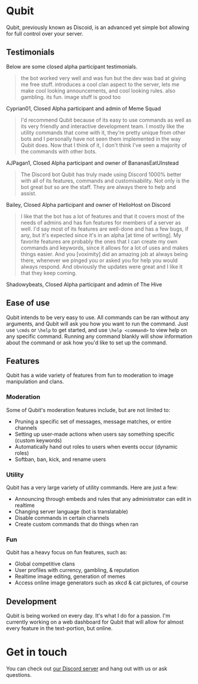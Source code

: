 # Qubit
Qubit, previously known as Discoid, is an advanced yet simple bot allowing for full control over your server.

## Testimonials
Below are some closed alpha participant testimonials.

> the bot worked very well and was fun but the dev was bad at giving me free stuff. introduces a cool clan aspect to the server, lets me make cool looking announcements, and cool looking rules. also gambling. its fun. image stuff is good too

Cyprian01, Closed Alpha participant and admin of Meme Squad

> I'd recommend Qubit because of its easy to use commands as well as its very friendly and interactive development team. I mostly like the utility commands that come with it, they're pretty unique from other bots and I personally have not seen them implemented in the way Qubit does. Now that I think of it, I don't think I've seen a majority of the commands with other bots.

AJPagan1, Closed Alpha participant and owner of BananasEatUInstead

> The Discord bot Qubit has truly made using Discord 1000% better with all of its features, commands and customisability. Not only is the bot great but so are the staff. They are always there to help and assist.

Bailey, Closed Alpha participant and owner of HelioHost on Discord

> I like that the bot has a lot of features and that it covers most of the needs of admins and has fun features for members of a server as well. I'd say most of its features are well-done and has a few bugs, if any, but it's expected since it's in an alpha [at time of writing]. My favorite features are probably the ones that I can create my own commands and keywords, since it allows for a lot of uses and makes things easier. And you [voximity] did an amazing job at always being there, whenever we pinged you or asked you for help you would always respond. And obviously the updates were great and I like it that they keep coming.

Shadowybeats, Closed Alpha participant and admin of The Hive

## Ease of use
Qubit intends to be very easy to use. All commands can be ran without any arguments, and Qubit will ask you how you want to run the command. Just use `\cmds` or `\help` to get started, and use `\help <command>` to view help on any specific command. Running any command blankly will show information about the command or ask how you'd like to set up the command.

## Features
Qubit has a wide variety of features from fun to moderation to image manipulation and clans.

### Moderation
Some of Qubit's moderation features include, but are not limited to:

- Pruning a specific set of messages, message matches, or entire channels
- Setting up user-made actions when users say something specific (custom keywords)
- Automatically hand out roles to users when events occur (dynamic roles)
- Softban, ban, kick, and rename users

### Utility
Qubit has a very large variety of utility commands. Here are just a few:

- Announcing through embeds and rules that any administrator can edit in realtime
- Changing server language (bot is translatable)
- Disable commands in certain channels
- Create custom commands that do things when ran

### Fun
Qubit has a heavy focus on fun features, such as:

- Global competitive clans
- User profiles with currency, gambling, & reputation
- Realtime image editing, generation of memes
- Access online image generators such as xkcd & cat pictures, of course

## Development
Qubit is being worked on every day. It's what I do for a passion. I'm currently working on a web dashboard for Qubit that will allow for almost every feature in the text-portion, but online.

# Get in touch
You can check out [our Discord server](https://discord.io/qubit) and hang out with us or ask questions.
